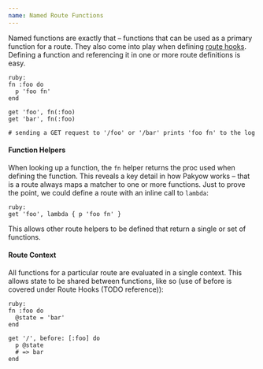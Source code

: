 ```yaml
---
name: Named Route Functions
---
```


Named functions are exactly that &ndash; functions that can be used as a primary function for a route. They also come into play when defining [route hooks](/docs/routing#hooks). Defining a function and referencing it in one or more route definitions is easy.

    ruby:
    fn :foo do
      p 'foo fn'
    end

    get 'foo', fn(:foo)
    get 'bar', fn(:foo)

    # sending a GET request to '/foo' or '/bar' prints 'foo fn' to the log

#### Function Helpers

When looking up a function, the `fn` helper returns the proc used when defining the function. This reveals a key detail in how Pakyow works &ndash; that is a route always maps a matcher to one or more functions. Just to prove the point, we could define a route with an inline call to `lambda`:

    ruby:
    get 'foo', lambda { p 'foo fn' }

This allows other route helpers to be defined that return a single or set of functions.

#### Route Context

All functions for a particular route are evaluated in a single context. This allows state to be shared between functions, like so (use of before is covered under Route Hooks (TODO reference)):

    ruby:
    fn :foo do
      @state = 'bar'
    end

    get '/', before: [:foo] do
      p @state
      # => bar
    end
